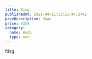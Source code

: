 ```yaml
---
title: King
publishedAt: 2021-04-11T13:21:44.274Z
prevDescription: dsad
price: 4324
category:
  name: Hudi
  type: men
---
```

fdsg